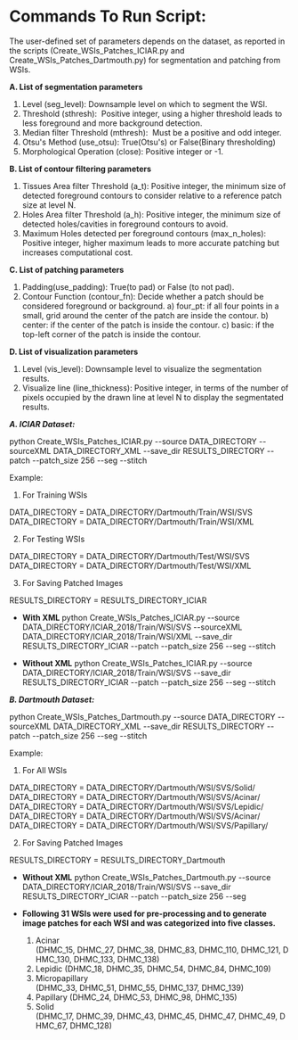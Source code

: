 # Commands To Run Script:

The user-defined set of parameters depends on the dataset, as reported in the scripts (Create_WSIs_Patches_ICIAR.py and Create_WSIs_Patches_Dartmouth.py) for segmentation and patching from WSIs.
    
**A. List of segmentation parameters**
1) Level (seg_level): Downsample level on which to segment the WSI.
2) Threshold (sthresh):  Positive integer, using a higher threshold leads to less foreground and more background detection.
3) Median filter Threshold (mthresh):  Must be a positive and odd integer.
4) Otsu's Method (use_otsu): True(Otsu's) or False(Binary thresholding)
5) Morphological Operation (close): Positive integer or -1.

**B. List of contour filtering parameters**
1) Tissues Area filter Threshold (a_t): Positive integer, the minimum size of detected foreground contours to consider relative to a reference patch size at level N.
3) Holes Area filter Threshold (a_h): Positive integer, the minimum size of detected holes/cavities in foreground contours to avoid.
4) Maximum Holes detected per foreground contours (max_n_holes): Positive integer, higher maximum leads to more accurate patching but increases computational cost.

**C. List of patching parameters**
1) Padding(use_padding): True(to pad) or False (to not pad).
2) Contour Function (contour_fn): Decide whether a patch should be considered foreground or background.
	a) four_pt: if all four points in a small, grid around the center of the patch are inside the contour.
	b) center: if the center of the patch is inside the contour. 
	c) basic: if the top-left corner of the patch is inside the contour.

**D. List of visualization parameters**
1) Level (vis_level): Downsample level to visualize the segmentation results.
2) Visualize line (line_thickness): Positive integer, in terms of the number of pixels occupied by the drawn line at level N to display the segmentated results.





***A. ICIAR Dataset:***

python Create_WSIs_Patches_ICIAR.py --source DATA_DIRECTORY --sourceXML DATA_DIRECTORY_XML --save_dir RESULTS_DIRECTORY --patch --patch_size 256 --seg --stitch

Example:

1) For Training WSIs

DATA_DIRECTORY = DATA_DIRECTORY/Dartmouth/Train/WSI/SVS
DATA_DIRECTORY = DATA_DIRECTORY/Dartmouth/Train/WSI/XML

2) For Testing WSIs

DATA_DIRECTORY = DATA_DIRECTORY/Dartmouth/Test/WSI/SVS
DATA_DIRECTORY = DATA_DIRECTORY/Dartmouth/Test/WSI/XML

3) For Saving Patched Images

RESULTS_DIRECTORY = RESULTS_DIRECTORY_ICIAR

- **With XML**
python Create_WSIs_Patches_ICIAR.py --source DATA_DIRECTORY/ICIAR_2018/Train/WSI/SVS --sourceXML DATA_DIRECTORY/ICIAR_2018/Train/WSI/XML --save_dir RESULTS_DIRECTORY_ICIAR --patch --patch_size 256 --seg --stitch

- **Without XML**
python Create_WSIs_Patches_ICIAR.py --source DATA_DIRECTORY/ICIAR_2018/Train/WSI/SVS --save_dir RESULTS_DIRECTORY_ICIAR --patch --patch_size 256 --seg --stitch





***B. Dartmouth Dataset:***

python Create_WSIs_Patches_Dartmouth.py --source DATA_DIRECTORY --sourceXML DATA_DIRECTORY_XML --save_dir RESULTS_DIRECTORY --patch --patch_size 256 --seg --stitch

Example:

1) For All WSIs

DATA_DIRECTORY = DATA_DIRECTORY/Dartmouth/WSI/SVS/Solid/
DATA_DIRECTORY = DATA_DIRECTORY/Dartmouth/WSI/SVS/Acinar/
DATA_DIRECTORY = DATA_DIRECTORY/Dartmouth/WSI/SVS/Lepidic/
DATA_DIRECTORY = DATA_DIRECTORY/Dartmouth/WSI/SVS/Acinar/
DATA_DIRECTORY = DATA_DIRECTORY/Dartmouth/WSI/SVS/Papillary/

2) For Saving Patched Images

RESULTS_DIRECTORY = RESULTS_DIRECTORY_Dartmouth

- **Without XML**
python Create_WSIs_Patches_Dartmouth.py --source DATA_DIRECTORY/ICIAR_2018/Train/WSI/SVS --save_dir RESULTS_DIRECTORY_ICIAR --patch --patch_size 256 --seg														  

- **Following 31 WSIs were used for pre-processing and to generate image patches for each WSI and was categorized into five classes.**
	1) Acinar (DHMC_15, DHMC_27, DHMC_38, DHMC_83, DHMC_110, DHMC_121, DHMC_130, DHMC_133, DHMC_138)
	2) Lepidic (DHMC_18, DHMC_35, DHMC_54, DHMC_84, DHMC_109)
	3) Micropapillary (DHMC_33, DHMC_51, DHMC_55, DHMC_137, DHMC_139)
	4) Papillary (DHMC_24, DHMC_53, DHMC_98, DHMC_135) 
	5) Solid (DHMC_17, DHMC_39, DHMC_43, DHMC_45, DHMC_47, DHMC_49, DHMC_67, DHMC_128)



